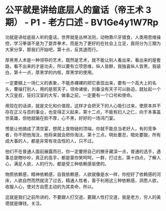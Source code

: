 # 公平就是讲给底层人的童话（帝王术 3期） - P1 - 老方口述 - BV1Ge4y1W7Rp

功就是讲给底层人听的童话，世界就是丛林法则，动物靠爪牙猎食，人类用思维操控，学习拳谱不是为了耍弄拳术，而是为了更好的在社会上立足，我将分为三期为大家分享，那我们开始吧，第十点，反其道而行。

厚黑育人术是一种领导的艺术，既然是艺术，就不能让别人看出来，看出来的是套路，看不出来的才是功夫，所以要有立项思维，纵人皆醉，我独喜纵人皆黑，我装白，第十一点，厚黑学的内核，厚黑学的使用。

一定要糊上一场仁义的表象，不能赤裸裸的把它表现出来，要有一个高大上的名头，曹操打别人，用的是邪天子，领命诸侯，刘备没有天子可以胁迫，就扯起一个大汉皇叔，狂妇汉室的大写，做事之前，一定要有一个口号和使命。

用现在的话讲，就是文化和价值观，这样才会把天下的人心吸引过来，使原本并不存在正义与否的事业，也变得正义起来，第十二点，不能有妇人之仁，向于本事盖世英雄，但他就输在脸不厚，心不黑，好好的一场鸿门宴。

愣是让他搞成了清空宴，想爬上食物链的顶端，你就不能总当老好人，有的竞争者，你不把他淘汰，他将来就会把你淘汰，第十三点，明处要忍，暗处要狠，所有成大事的人，都是非常有攻击性的人，只不过。

他们不在普通人面前展露而已，你一定要把自己的獠牙藏深一点，普通的选手，遇事总是瞎吵吵，真正的高手，都是蒙你笑呵呵，一群，打过去，第十四点，了解人心，满足人欲，人的行为，都是受三种依赖感驱使的。

物质依赖感，精神依赖感，自我依赖感，人欲就像是水一样，你挖好了依赖感的河床，人欲自然而然就流了过去，精通人性者，善于利用这三种依赖感，洞悉人欲，收服人心，使对方自愿主动的为其卖命，所以。

这就是我们之前所讲的，不要跟人打交道，要跟人性打交道，我是老方，穷人的美德就是赚钱，关注。